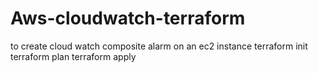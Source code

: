 # Aws-cloudwatch-terraform
to create cloud watch composite alarm on an ec2 instance 
terraform init 
terraform plan
terraform apply
